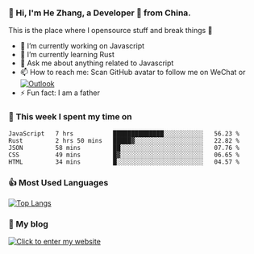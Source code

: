 ### 👋 Hi, I'm He Zhang, a Developer 🚀 from China.

This is the place where I opensource stuff and break things :rofl:

- 🔭  I’m currently working on Javascript
- 🌱  I’m currently learning Rust
- 💬  Ask me about anything related to Javascript
- 📫  How to reach me: Scan GitHub avatar to follow me on WeChat or [![Outlook](https://img.shields.io/badge/-Outlook-0078D4?style=flat&logo=Microsoft-Outlook&logoColor=white)](mailto:link@zhanghe.cool)
- ⚡  Fun fact: I am a father

### 💪 This week I spent my time on 
<!--START_SECTION:waka-->
```text
JavaScript   7 hrs           ██████████████░░░░░░░░░░░   56.23 % 
Rust         2 hrs 50 mins   █████▓░░░░░░░░░░░░░░░░░░░   22.82 % 
JSON         58 mins         ██░░░░░░░░░░░░░░░░░░░░░░░   07.76 % 
CSS          49 mins         █▓░░░░░░░░░░░░░░░░░░░░░░░   06.65 % 
HTML         34 mins         █░░░░░░░░░░░░░░░░░░░░░░░░   04.57 % 
```
<!--END_SECTION:waka-->

### 👍 Most Used Languages
[![Top Langs](https://github-readme-stats.vercel.app/api/top-langs/?username=zhanghecool&layout=compact)](https://zhanghe.cool)

### 🌈 My blog 
[![Click to enter my website](https://cdn.jsdelivr.net/gh/zhanghecool/assets/images/gif/zhanghecools.gif)](https://zhanghe.cool)
